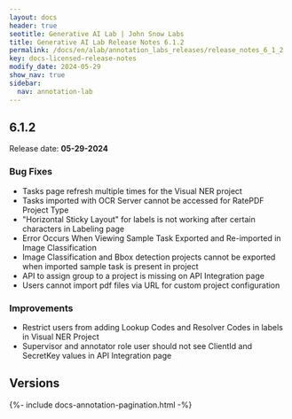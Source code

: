 ```yaml
---
layout: docs
header: true
seotitle: Generative AI Lab | John Snow Labs
title: Generative AI Lab Release Notes 6.1.2
permalink: /docs/en/alab/annotation_labs_releases/release_notes_6_1_2
key: docs-licensed-release-notes
modify_date: 2024-05-29
show_nav: true
sidebar:
  nav: annotation-lab
---
```


<div class="h3-box" markdown="1">

## 6.1.2

Release date: **05-29-2024**

### Bug Fixes
- Tasks page refresh multiple times for the Visual NER project
- Tasks imported with OCR Server cannot be accessed for RatePDF Project Type
- "Horizontal Sticky Layout" for labels is not working after certain characters in Labeling page
- Error Occurs When Viewing Sample Task Exported and Re-imported in Image Classification
- Image Classification and Bbox detection projects cannot be exported when imported sample task is present in project
- API to assign group to a project is missing on API Integration page
- Users cannot import pdf files via URL for custom project configuration

### Improvements
- Restrict users from adding Lookup Codes and Resolver Codes in labels in Visual NER Project
- Supervisor and annotator role user should not see ClientId and SecretKey values in API Integration page



</div><div class="prev_ver h3-box" markdown="1">

## Versions

</div>

{%- include docs-annotation-pagination.html -%}
